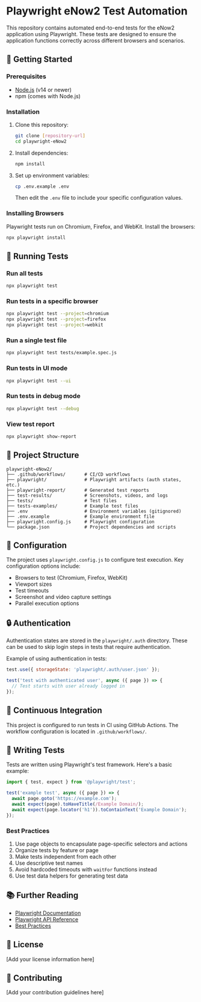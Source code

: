 # Playwright eNow2 Test Automation

This repository contains automated end-to-end tests for the eNow2 application using Playwright. These tests are designed to ensure the application functions correctly across different browsers and scenarios.

## 🚀 Getting Started

### Prerequisites

- [Node.js](https://nodejs.org/) (v14 or newer)
- npm (comes with Node.js)

### Installation

1. Clone this repository:
   ```bash
   git clone [repository-url]
   cd playwright-eNow2
   ```

2. Install dependencies:
   ```bash
   npm install
   ```

3. Set up environment variables:
   ```bash
   cp .env.example .env
   ```
   Then edit the `.env` file to include your specific configuration values.

### Installing Browsers

Playwright tests run on Chromium, Firefox, and WebKit. Install the browsers:

```bash
npx playwright install
```

## 🧪 Running Tests

### Run all tests

```bash
npx playwright test
```

### Run tests in a specific browser

```bash
npx playwright test --project=chromium
npx playwright test --project=firefox
npx playwright test --project=webkit
```

### Run a single test file

```bash
npx playwright test tests/example.spec.js
```

### Run tests in UI mode

```bash
npx playwright test --ui
```

### Run tests in debug mode

```bash
npx playwright test --debug
```

### View test report

```bash
npx playwright show-report
```

## 📁 Project Structure

```
playwright-eNow2/
├── .github/workflows/       # CI/CD workflows
├── playwright/              # Playwright artifacts (auth states, etc.)
├── playwright-report/       # Generated test reports
├── test-results/            # Screenshots, videos, and logs
├── tests/                   # Test files
├── tests-examples/          # Example test files
├── .env                     # Environment variables (gitignored)
├── .env.example             # Example environment file
├── playwright.config.js     # Playwright configuration
└── package.json             # Project dependencies and scripts
```

## 🔧 Configuration

The project uses `playwright.config.js` to configure test execution. Key configuration options include:

- Browsers to test (Chromium, Firefox, WebKit)
- Viewport sizes
- Test timeouts
- Screenshot and video capture settings
- Parallel execution options

## 🔒 Authentication

Authentication states are stored in the `playwright/.auth` directory. These can be used to skip login steps in tests that require authentication.

Example of using authentication in tests:

```javascript
test.use({ storageState: 'playwright/.auth/user.json' });

test('test with authenticated user', async ({ page }) => {
  // Test starts with user already logged in
});
```

## 🔄 Continuous Integration

This project is configured to run tests in CI using GitHub Actions. The workflow configuration is located in `.github/workflows/`.

## 📝 Writing Tests

Tests are written using Playwright's test framework. Here's a basic example:

```javascript
import { test, expect } from '@playwright/test';

test('example test', async ({ page }) => {
  await page.goto('https://example.com');
  await expect(page).toHaveTitle(/Example Domain/);
  await expect(page.locator('h1')).toContainText('Example Domain');
});
```

### Best Practices

1. Use page objects to encapsulate page-specific selectors and actions
2. Organize tests by feature or page
3. Make tests independent from each other
4. Use descriptive test names
5. Avoid hardcoded timeouts with `waitFor` functions instead
6. Use test data helpers for generating test data

## 📚 Further Reading

- [Playwright Documentation](https://playwright.dev/docs/intro)
- [Playwright API Reference](https://playwright.dev/docs/api/class-playwright)
- [Best Practices](https://playwright.dev/docs/best-practices)

## 📄 License

[Add your license information here]

## 👥 Contributing

[Add your contribution guidelines here]
